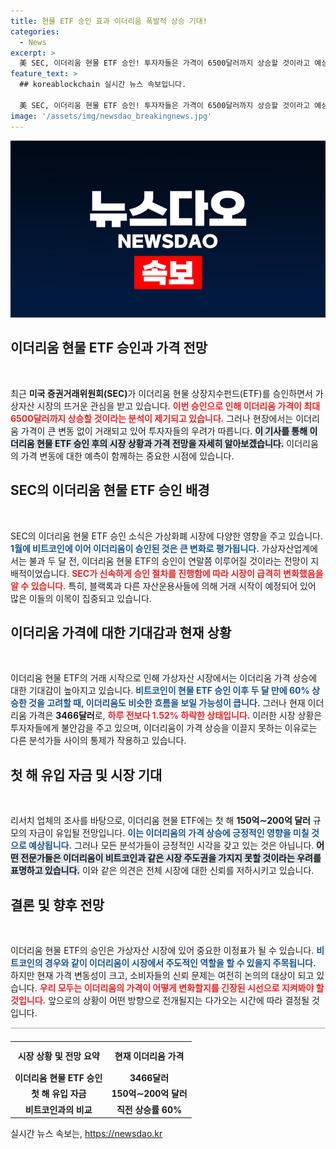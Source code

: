 ```yaml
---
title: 현물 ETF 승인 효과 이더리움 폭발적 상승 기대!
categories:
  - News
excerpt: >
  美 SEC, 이더리움 현물 ETF 승인! 투자자들은 가격이 6500달러까지 상승할 것이라고 예상하지만, 현재 이더리움은 큰 변동 없이 3466달러에 거래 중. 과연 이더리움의 미래는?
feature_text: >
  ## koreablockchain 실시간 뉴스 속보입니다.

  美 SEC, 이더리움 현물 ETF 승인! 투자자들은 가격이 6500달러까지 상승할 것이라고 예상하지만, 현재 이더리움은 큰 변동 없이 3466달러에 거래 중. 과연 이더리움의 미래는?
image: '/assets/img/newsdao_breakingnews.jpg'
---
```


<p><img src="/assets/img/newsdao_breakingnews.jpg" alt="koreablockchain 속보" /></p>

<h2 data-ke-size="size26">이더리움 현물 ETF 승인과 가격 전망</h2>

<p data-ke-size="size16">&nbsp;</p>

<p>최근 <strong>미국 증권거래위원회(SEC)</strong>가 이더리움 현물 상장지수펀드(ETF)를 승인하면서 가상자산 시장의 뜨거운 관심을 받고 있습니다. <b><span style="color: #ee2323;">이번 승인으로 인해 이더리움 가격이 최대 6500달러까지 상승할 것이라는 분석이 제기되고 있습니다.</span></b> 그러나 현장에서는 이더리움 가격이 큰 변동 없이 거래되고 있어 투자자들의 우려가 따릅니다. <b><span style="background-color: #21538527;">이 기사를 통해 이더리움 현물 ETF 승인 후의 시장 상황과 가격 전망을 자세히 알아보겠습니다.</span></b> 이더리움의 가격 변동에 대한 예측이 함께하는 중요한 시점에 있습니다. </p>

<p data-ke-size="size16"></p>

<h2 data-ke-size="size26">SEC의 이더리움 현물 ETF 승인 배경</h2>

<p data-ke-size="size16">&nbsp;</p>

<p>SEC의 이더리움 현물 ETF 승인 소식은 가상화폐 시장에 다양한 영향을 주고 있습니다. <b><span style="color: #1a5490;">1월에 비트코인에 이어 이더리움이 승인된 것은 큰 변화로 평가됩니다.</span></b> 가상자산업계에서는 불과 두 달 전, 이더리움 현물 ETF의 승인이 연말쯤 이루어질 것이라는 전망이 지배적이었습니다. <b><span style="color: #ee2323;">SEC가 신속하게 승인 절차를 진행함에 따라 시장이 급격히 변화했음을 알 수 있습니다.</span></b> 특히, 블랙록과 다른 자산운용사들에 의해 거래 시작이 예정되어 있어 많은 이들의 이목이 집중되고 있습니다.</p>

<p data-ke-size="size16"></p>

<h2 data-ke-size="size26">이더리움 가격에 대한 기대감과 현재 상황</h2>

<p data-ke-size="size16">&nbsp;</p>

<p>이더리움 현물 ETF의 거래 시작으로 인해 가상자산 시장에서는 이더리움 가격 상승에 대한 기대감이 높아지고 있습니다. <b><span style="color: #1a5490;">비트코인이 현물 ETF 승인 이후 두 달 만에 60% 상승한 것을 고려할 때, 이더리움도 비슷한 흐름을 보일 가능성이 큽니다.</span></b> 그러나 현재 이더리움 가격은 <strong>3466달러</strong>로, <b><span style="color: #ee2323;">하루 전보다 1.52% 하락한 상태입니다.</span></b> 이러한 시장 상황은 투자자들에게 불안감을 주고 있으며, 이더리움이 가격 상승을 이끌지 못하는 이유로는 다른 분석가들 사이의 통제가 작용하고 있습니다.</p>

<p data-ke-size="size16"></p>

<h2 data-ke-size="size26">첫 해 유입 자금 및 시장 기대</h2>

<p data-ke-size="size16">&nbsp;</p>

<p>리서치 업체의 조사를 바탕으로, 이더리움 현물 ETF에는 첫 해 <strong>150억∼200억 달러</strong> 규모의 자금이 유입될 전망입니다. <b><span style="color: #1a5490;">이는 이더리움의 가격 상승에 긍정적인 영향을 미칠 것으로 예상됩니다.</span></b> 그러나 모든 분석가들이 긍정적인 시각을 갖고 있는 것은 아닙니다. <b><span style="background-color: #21538527;">어떤 전문가들은 이더리움이 비트코인과 같은 시장 주도권을 가지지 못할 것이라는 우려를 표명하고 있습니다.</span></b> 이와 같은 의견은 전체 시장에 대한 신뢰를 저하시키고 있습니다.</p>

<p data-ke-size="size16"></p>

<h2 data-ke-size="size26">결론 및 향후 전망</h2>

<p data-ke-size="size16">&nbsp;</p>

<p>이더리움 현물 ETF의 승인은 가상자산 시장에 있어 중요한 이정표가 될 수 있습니다. <b><span style="color: #1a5490;">비트코인의 경우와 같이 이더리움이 시장에서 주도적인 역할을 할 수 있을지 주목됩니다.</span></b> 하지만 현재 가격 변동성이 크고, 소비자들의 신뢰 문제는 여전히 논의의 대상이 되고 있습니다. <b><span style="color: #ee2323;">우리 모두는 이더리움의 가격이 어떻게 변화할지를 긴장된 시선으로 지켜봐야 할 것입니다.</span></b> 앞으로의 상황이 어떤 방향으로 전개될지는 다가오는 시간에 따라 결정될 것입니다.</p>

<p data-ke-size="size16"></p>

<hr style="height: 2px; background-color: #ccc; border: none;"/>

<table style="width: 100%; border-collapse: collapse; margin-top: 20px;">
    <tr>
        <td style="text-align: center; height: 40px;"><b>시장 상황 및 전망 요약</b></td>
        <td style="text-align: center; height: 40px;"><b>현재 이더리움 가격</b></td>
    </tr>
    <tr>
        <td style="text-align: center; height: 17px;"><b>이더리움 현물 ETF 승인</b></td>
        <td style="text-align: center; height: 17px;"><b>3466달러</b></td>
    </tr>
    <tr>
        <td style="text-align: center; height: 17px;"><b>첫 해 유입 자금</b></td>
        <td style="text-align: center; height: 17px;"><b>150억∼200억 달러</b></td>
    </tr>
    <tr>
        <td style="text-align: center; height: 17px;"><b>비트코인과의 비교</b></td>
        <td style="text-align: center; height: 17px;"><b>직전 상승률 60%</b></td>
    </tr>
</table>
실시간 뉴스 속보는, <a href="https://newsdao.kr" rel="dofollow">https://newsdao.kr</a>


